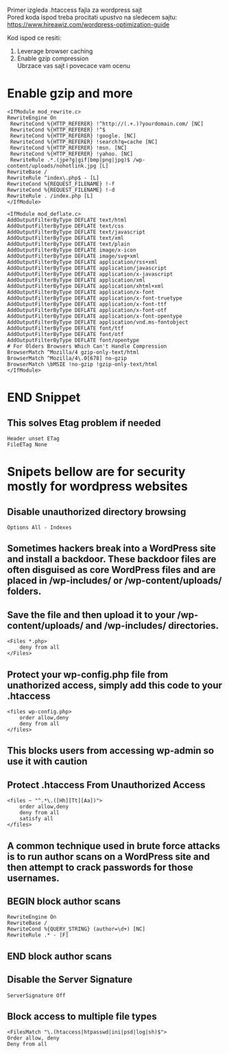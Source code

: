 Primer izgleda .htaccess fajla za wordpress sajt<br>
Pored koda ispod treba procitati upustvo na sledecem sajtu:<br>
https://www.hireawiz.com/wordpress-optimization-guide<br>

Kod ispod ce resiti:<br>
1. Leverage browser caching<br>
2. Enable gzip compression<br>
Ubrzace vas sajt i povecace vam ocenu<br>

# Enable gzip and more

	<IfModule mod_rewrite.c>
	RewriteEngine On
	 RewriteCond %{HTTP_REFERER} !^http://(.+.)?yourdomain.com/ [NC]
	 RewriteCond %{HTTP_REFERER} !^$
	 RewriteCond %{HTTP_REFERER} !google. [NC]
	 RewriteCond %{HTTP_REFERER} !search?q=cache [NC]
	 RewriteCond %{HTTP_REFERER} !msn. [NC]
	 RewriteCond %{HTTP_REFERER} !yahoo. [NC]
	 RewriteRule .*.(jpe?g|gif|bmp|png|jpg)$ /wp-content/uploads/nohotlink.jpg [L]
	RewriteBase /
	RewriteRule ^index\.php$ - [L]
	RewriteCond %{REQUEST_FILENAME} !-f
	RewriteCond %{REQUEST_FILENAME} !-d
	RewriteRule . /index.php [L]
	</IfModule>

	<IfModule mod_deflate.c>
	AddOutputFilterByType DEFLATE text/html
	AddOutputFilterByType DEFLATE text/css
	AddOutputFilterByType DEFLATE text/javascript
	AddOutputFilterByType DEFLATE text/xml
	AddOutputFilterByType DEFLATE text/plain
	AddOutputFilterByType DEFLATE image/x-icon
	AddOutputFilterByType DEFLATE image/svg+xml
	AddOutputFilterByType DEFLATE application/rss+xml
	AddOutputFilterByType DEFLATE application/javascript
	AddOutputFilterByType DEFLATE application/x-javascript
	AddOutputFilterByType DEFLATE application/xml
	AddOutputFilterByType DEFLATE application/xhtml+xml
	AddOutputFilterByType DEFLATE application/x-font
	AddOutputFilterByType DEFLATE application/x-font-truetype
	AddOutputFilterByType DEFLATE application/x-font-ttf
	AddOutputFilterByType DEFLATE application/x-font-otf
	AddOutputFilterByType DEFLATE application/x-font-opentype
	AddOutputFilterByType DEFLATE application/vnd.ms-fontobject
	AddOutputFilterByType DEFLATE font/ttf
	AddOutputFilterByType DEFLATE font/otf
	AddOutputFilterByType DEFLATE font/opentype
	# For Olders Browsers Which Can't Handle Compression
	BrowserMatch ^Mozilla/4 gzip-only-text/html
	BrowserMatch ^Mozilla/4\.0[678] no-gzip
	BrowserMatch \bMSIE !no-gzip !gzip-only-text/html
	</IfModule>

# END Snippet



## This solves Etag problem if needed ##
    Header unset ETag
    FileETag None



# Snipets bellow are for security mostly for wordpress websites #

## Disable unauthorized directory browsing ##
    Options All - Indexes

## Sometimes hackers break into a WordPress site and install a backdoor. These backdoor files are often disguised as core WordPress files and are placed in /wp-includes/ or /wp-content/uploads/ folders. ##
## Save the file and then upload it to your /wp-content/uploads/ and /wp-includes/ directories. ##
    <Files *.php>
        deny from all
    </Files>

## Protect your wp-config.php file from unathorized access, simply add this code to your .htaccess ##
    <files wp-config.php>
        order allow,deny
        deny from all
    </files>

## This blocks users from accessing wp-admin so use it with caution ##
## Protect .htaccess From Unauthorized Access ##
    <files ~ "^.*\.([Hh][Tt][Aa])">
        order allow,deny
        deny from all
        satisfy all
    </files>


## A common technique used in brute force attacks is to run author scans on a WordPress site and then attempt to crack passwords for those usernames. ##
## BEGIN block author scans ##
    RewriteEngine On
    RewriteBase /
    RewriteCond %{QUERY_STRING} (author=\d+) [NC]
    RewriteRule .* - [F]
## END block author scans ##


## Disable the Server Signature ##
    ServerSignature Off


## Block access to multiple file types ##
    <FilesMatch "\.(htaccess|htpasswd|ini|psd|log|sh)$">
    Order allow, deny
    Deny from all
</FilesMatch>
